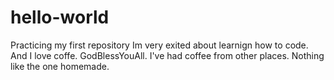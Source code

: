 # hello-world
Practicing my first repository
Im very exited about learnign how to code. And I love coffe. GodBlessYouAll.
I've had coffee from other places. Nothing like the one homemade.
